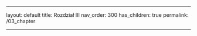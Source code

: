 ---

layout: default
title: Rozdział III
nav_order: 300
has_children: true
permalink: /03_chapter

---